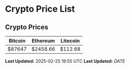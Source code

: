 # Crypto Price List

## Crypto Prices
| Bitcoin | Ethereum | Litecoin |
| ------- | -------- | -------- |
| $87647 | $2458.66 | $112.68 |
**Last Updated:** 2025-02-25 19:55 UTC
**Last Updated:** $DATE$
